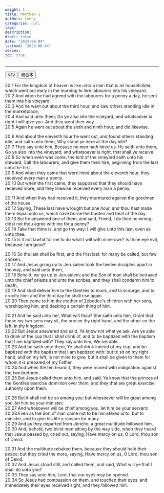 ```yaml
---
weight: 1
title: Matthew 1
authors: Lenny
categories: null
tags: 
description: 
draft: false
date: "2023-06-04"
lastmod: "2023-06-04"
series:
toc: true
---
```



<!--more-->
---

<!-- Tab links -->

<div class="tab">
  <button class="tablinks active" onclick="tablabel(event, 'english')">KJV</button>
  <button class="tablinks" onclick="tablabel(event, 'chinese')">和合本</button>
</div>

<!-- Tab content -->
<div id="english" class="tabcontent" style="display:block">

20:1 For the kingdom of heaven is like unto a man that is an householder, which went out early in the morning to hire labourers into his vineyard.  
20:2 And when he had agreed with the labourers for a penny a day, he sent them into his vineyard.  
20:3 And he went out about the third hour, and saw others standing idle in the marketplace,  
20:4 And said unto them; Go ye also into the vineyard, and whatsoever is right I will give you. And they went their way.  
20:5 Again he went out about the sixth and ninth hour, and did likewise.  

20:6 And about the eleventh hour he went out, and found others standing idle, and saith unto them, Why stand ye here all the day idle?  
20:7 They say unto him, Because no man hath hired us. He saith unto them, Go ye also into the vineyard; and whatsoever is right, that shall ye receive.  
20:8 So when even was come, the lord of the vineyard saith unto his steward, Call the labourers, and give them their hire, beginning from the last unto the first.  
20:9 And when they came that were hired about the eleventh hour, they received every man a penny.  
20:10 But when the first came, they supposed that they should have received more; and they likewise received every man a penny.  

20:11 And when they had received it, they murmured against the goodman of the house,  
20:12 Saying, These last have wrought but one hour, and thou hast made them equal unto us, which have borne the burden and heat of the day.  
20:13 But he answered one of them, and said, Friend, I do thee no wrong: didst not thou agree with me for a penny?  
20:14 Take that thine is, and go thy way: I will give unto this last, even as unto thee.  
20:15 Is it not lawful for me to do what I will with mine own? Is thine eye evil, because I am good?  

20:16 So the last shall be first, and the first last: for many be called, but few chosen.  
20:17 And Jesus going up to Jerusalem took the twelve disciples apart in the way, and said unto them,  
20:18 Behold, we go up to Jerusalem; and the Son of man shall be betrayed unto the chief priests and unto the scribes, and they shall condemn him to death,  
20:19 And shall deliver him to the Gentiles to mock, and to scourge, and to crucify him: and the third day he shall rise again.  
20:20 Then came to him the mother of Zebedee's children with her sons, worshipping him, and desiring a certain thing of him.  

20:21 And he said unto her, What wilt thou? She saith unto him, Grant that these my two sons may sit, the one on thy right hand, and the other on the left, in thy kingdom.  
20:22 But Jesus answered and said, Ye know not what ye ask. Are ye able to drink of the cup that I shall drink of, and to be baptized with the baptism that I am baptized with? They say unto him, We are able.  
20:23 And he saith unto them, Ye shall drink indeed of my cup, and be baptized with the baptism that I am baptized with: but to sit on my right hand, and on my left, is not mine to give, but it shall be given to them for whom it is prepared of my Father.  
20:24 And when the ten heard it, they were moved with indignation against the two brethren.  
20:25 But Jesus called them unto him, and said, Ye know that the princes of the Gentiles exercise dominion over them, and they that are great exercise authority upon them.  

20:26 But it shall not be so among you: but whosoever will be great among you, let him be your minister;  
20:27 And whosoever will be chief among you, let him be your servant:  
20:28 Even as the Son of man came not to be ministered unto, but to minister, and to give his life a ransom for many.  
20:29 And as they departed from Jericho, a great multitude followed him.  
20:30 And, behold, two blind men sitting by the way side, when they heard that Jesus passed by, cried out, saying, Have mercy on us, O Lord, thou son of David.  

20:31 And the multitude rebuked them, because they should hold their peace: but they cried the more, saying, Have mercy on us, O Lord, thou son of David.  
20:32 And Jesus stood still, and called them, and said, What will ye that I shall do unto you?  
20:33 They say unto him, Lord, that our eyes may be opened.  
20:34 So Jesus had compassion on them, and touched their eyes: and immediately their eyes received sight, and they followed him.  

</div>


<div id="chinese" class="tabcontent">

</div>
